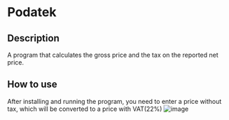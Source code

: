 # Podatek
## Description
A program that calculates the gross price and the tax on the reported net price.
## How to use
After installing and running the program, you need to enter a price without tax, which will be converted to a price with VAT(22%)
![image](https://user-images.githubusercontent.com/100936109/170590629-8938b4a5-449a-4eb3-bcbd-855988cff507.png)
